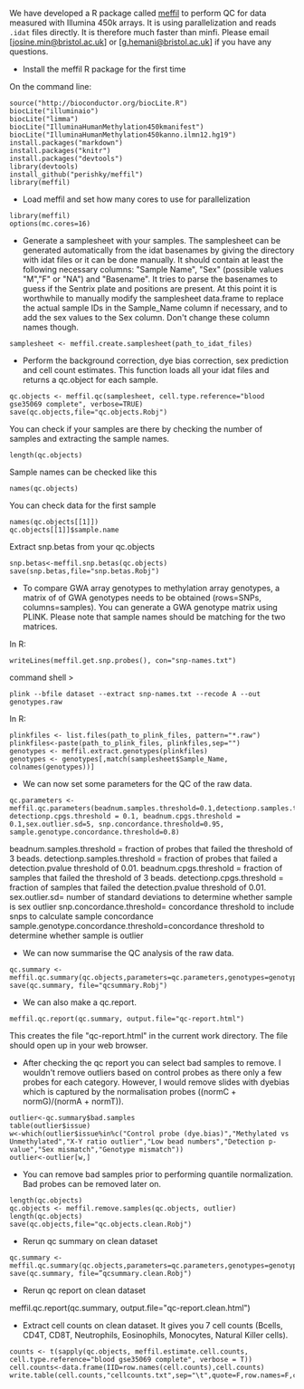 We have developed a R package called [meffil](https://github.com/perishky/meffil) to perform QC for data measured with Illumina 450k arrays. It is using parallelization and reads `.idat` files directly. It is therefore much faster than minfi. Please email [josine.min@bristol.ac.uk] or [g.hemani@bristol.ac.uk] if you have any questions.

- Install the meffil R package for the first time 

On the command line:

```
source("http://bioconductor.org/biocLite.R")
biocLite("illuminaio")
biocLite("limma")
biocLite("IlluminaHumanMethylation450kmanifest")
biocLite("IlluminaHumanMethylation450kanno.ilmn12.hg19")
install.packages("markdown")
install.packages("knitr")
install.packages("devtools")
library(devtools)
install_github("perishky/meffil")
library(meffil)
```

- Load meffil and set how many cores to use for parallelization

```
library(meffil)
options(mc.cores=16)
```

- Generate a samplesheet with your samples. The samplesheet can be generated automatically from the idat basenames by giving the directory with idat files or it can be done manually. It should contain at least the following necessary columns: "Sample Name", "Sex" (possible values "M","F" or "NA") and "Basename". It tries to parse the basenames to guess if the Sentrix plate and positions are present. At this point it is worthwhile to manually modify the samplesheet data.frame to replace the actual sample IDs in the Sample_Name column if necessary, and to add the sex values to the Sex column. Don't change these column names though.

```
samplesheet <- meffil.create.samplesheet(path_to_idat_files)
```

- Perform the background correction, dye bias correction, sex prediction and cell count estimates. This function loads all your idat files and returns a qc.object for each sample. 

```
qc.objects <- meffil.qc(samplesheet, cell.type.reference="blood gse35069 complete", verbose=TRUE)
save(qc.objects,file="qc.objects.Robj")
```

You can check if your samples are there by checking the number of samples and extracting the sample names.

```
length(qc.objects)
```


Sample names can be checked like this

```
names(qc.objects)
```

You can check data for the first sample

```
names(qc.objects[[1]])
qc.objects[[1]]$sample.name
```

Extract snp.betas from your qc.objects

```
snp.betas<-meffil.snp.betas(qc.objects)
save(snp.betas,file="snp.betas.Robj")
```

- To compare GWA array genotypes to methylation array genotypes, a matrix of of GWA genotypes needs to be obtained (rows=SNPs, columns=samples). You can generate a GWA genotype matrix using PLINK. Please note that sample names should be matching for the two matrices.

In R:

```
writeLines(meffil.get.snp.probes(), con="snp-names.txt")
```

command shell > 

```
plink --bfile dataset --extract snp-names.txt --recode A --out genotypes.raw
```

In R:

```
plinkfiles <- list.files(path_to_plink_files, pattern="*.raw")
plinkfiles<-paste(path_to_plink_files, plinkfiles,sep="")
genotypes <- meffil.extract.genotypes(plinkfiles)
genotypes <- genotypes[,match(samplesheet$Sample_Name, colnames(genotypes))]
```

- We can now set some parameters for the QC of the raw data.

```
qc.parameters <-meffil.qc.parameters(beadnum.samples.threshold=0.1,detectionp.samples.threshold=0.1, detectionp.cpgs.threshold = 0.1, beadnum.cpgs.threshold = 0.1,sex.outlier.sd=5, snp.concordance.threshold=0.95, sample.genotype.concordance.threshold=0.8)
```

beadnum.samples.threshold = fraction of probes that failed the threshold of 3 beads.
detectionp.samples.threshold = fraction of probes that failed a detection.pvalue threshold of 0.01.
beadnum.cpgs.threshold = fraction of samples that failed the threshold of 3 beads.
detectionp.cpgs.threshold = fraction of samples that failed the detection.pvalue threshold of 0.01.
sex.outlier.sd= number of standard deviations to determine whether sample is sex outlier 
snp.concordance.threshold= concordance threshold to include snps to calculate sample concordance 
sample.genotype.concordance.threshold=concordance threshold to determine whether sample is outlier

- We can now summarise the QC analysis of the raw data. 

```
qc.summary <- meffil.qc.summary(qc.objects,parameters=qc.parameters,genotypes=genotypes)
save(qc.summary, file="qcsummary.Robj")
```

- We can also make a qc.report.

```
meffil.qc.report(qc.summary, output.file="qc-report.html")
```

This creates the file "qc-report.html" in the current work directory. The file should open up in your web browser.

- After checking the qc report you can select bad samples to remove. I wouldn't remove outliers based on control probes as there only a few probes for each category. However, I would remove slides with dyebias which is captured by the normalisation probes ((normC + normG)/(normA + normT)).

```
outlier<-qc.summary$bad.samples
table(outlier$issue)
w<-which(outlier$issue%in%c("Control probe (dye.bias)","Methylated vs Unmethylated","X-Y ratio outlier","Low bead numbers","Detection p-value","Sex mismatch","Genotype mismatch"))
outlier<-outlier[w,]
```

- You can remove bad samples prior to performing quantile normalization. Bad probes can be removed later on.

```
length(qc.objects)
qc.objects <- meffil.remove.samples(qc.objects, outlier)
length(qc.objects)
save(qc.objects,file="qc.objects.clean.Robj")
```

- Rerun qc summary on clean dataset
```
qc.summary <- meffil.qc.summary(qc.objects,parameters=qc.parameters,genotypes=genotypes)
save(qc.summary, file=”qcsummary.clean.Robj")
```

- Rerun qc report on clean dataset

meffil.qc.report(qc.summary, output.file="qc-report.clean.html")

- Extract cell counts on clean dataset. It gives you 7 cell counts (Bcells, CD4T, CD8T, Neutrophils, Eosinophils, Monocytes, Natural Killer cells).

```
counts <- t(sapply(qc.objects, meffil.estimate.cell.counts, cell.type.reference="blood gse35069 complete", verbose = T))
cell.counts<-data.frame(IID=row.names(cell.counts),cell.counts)
write.table(cell.counts,"cellcounts.txt",sep="\t",quote=F,row.names=F,col.names=T)
```